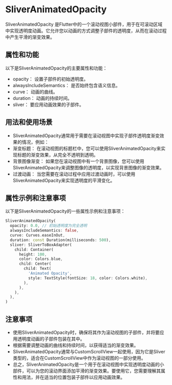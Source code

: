 # SliverAnimatedOpacity

SliverAnimatedOpacity 是Flutter中的一个滚动视图小部件，用于在可滚动区域中实现透明度动画。它允许您以动画的方式调整子部件的透明度，从而在滚动过程中产生平滑的渐变效果。

## 属性和功能

以下是SliverAnimatedOpacity的主要属性和功能：

- opacity： 设置子部件的初始透明度。
- alwaysIncludeSemantics： 是否始终包含语义信息。
- curve： 动画的曲线。
- duration： 动画的持续时间。
- sliver： 要应用动画效果的子部件。

## 用法和使用场景

- SliverAnimatedOpacity通常用于需要在滚动视图中实现子部件透明度渐变效果的情况，例如：
- 渐变标题： 在滚动视图的标题栏中，您可以使用SliverAnimatedOpacity来实现标题的渐变效果，从完全不透明到透明。
- 背景图像渐变： 如果您在滚动视图中有一个背景图像，您可以使用SliverAnimatedOpacity来调整图像的透明度，以实现背景图像的渐变效果。
- 过渡动画： 当您需要在滚动过程中应用过渡动画时，可以使用SliverAnimatedOpacity来实现透明度的平滑变化。

## 属性示例和注意事项

以下是SliverAnimatedOpacity的一些属性示例和注意事项：

```dart
SliverAnimatedOpacity(
  opacity: 0.0, // 初始透明度为完全透明
  alwaysIncludeSemantics: false,
  curve: Curves.easeInOut,
  duration: const Duration(milliseconds: 500),
  sliver: SliverToBoxAdapter(
    child: Container(
      height: 100,
      color: Colors.blue,
      child: Center(
        child: Text(
          'Animated Opacity',
          style: TextStyle(fontSize: 18, color: Colors.white),
        ),
      ),
    ),
  ),
)
```

## 注意事项

- 使用SliverAnimatedOpacity时，确保将其作为滚动视图的子部件，并将要应用透明度动画的子部件包装在其中。
- 根据需要调整动画的曲线和持续时间，以获得适当的渐变效果。
- SliverAnimatedOpacity通常与CustomScrollView一起使用，因为它是Sliver类型的，适合在CustomScrollView中作为滚动视图的一部分使用。
- 总之，SliverAnimatedOpacity是一个用于在滚动视图中实现透明度动画的小部件，可以为您的滚动界面添加平滑的渐变效果。要使用它，您需要理解其属性和用法，并在适当的位置包装子部件以应用动画效果。

